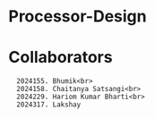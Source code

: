 # Processor-Design
# Collaborators

      2024155. Bhumik<br>
      2024158. Chaitanya Satsangi<br>
      2024229. Hariom Kumar Bharti<br>
      2024317. Lakshay
